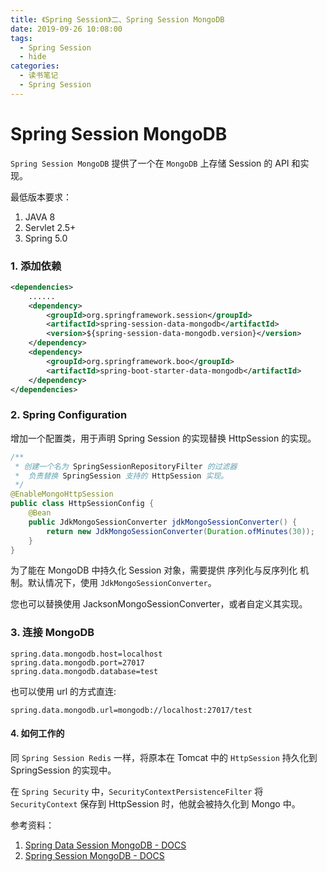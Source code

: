 ```yaml
---
title: 《Spring Session》二、Spring Session MongoDB
date: 2019-09-26 10:08:00
tags:
  - Spring Session
  - hide
categories:
  - 读书笔记
  - Spring Session
---
```


# Spring Session MongoDB

`Spring Session MongoDB` 提供了一个在 `MongoDB` 上存储 Session 的 API 和实现。

最低版本要求：

1. JAVA 8
2. Servlet 2.5+
3. Spring 5.0

### 1. 添加依赖

```xml
<dependencies>
	......
    <dependency>
    	<groupId>org.springframework.session</groupId>
        <artifactId>spring-session-data-mongodb</artifactId>
        <version>${spring-session-data-mongodb.version}</version>
    </dependency>
    <dependency>
    	<groupId>org.springframework.boo</groupId>
        <artifactId>spring-boot-starter-data-mongodb</artifactId>
    </dependency>
</dependencies>
```

### 2. Spring Configuration

增加一个配置类，用于声明 Spring Session 的实现替换 HttpSession 的实现。

```java
/**
 * 创建一个名为 SpringSessionRepositoryFilter 的过滤器
 *  负责替换 SpringSession 支持的 HttpSession 实现。
 */
@EnableMongoHttpSession
public class HttpSessionConfig {
    @Bean
    public JdkMongoSessionConverter jdkMongoSessionConverter() {
        return new JdkMongoSessionConverter(Duration.ofMinutes(30));
    }
}
```

为了能在 MongoDB 中持久化 Session 对象，需要提供 序列化与反序列化 机制。默认情况下，使用 `JdkMongoSessionConverter`。

您也可以替换使用 JacksonMongoSessionConverter，或者自定义其实现。

### 3. 连接 MongoDB

```properties
spring.data.mongodb.host=localhost
spring.data.mongodb.port=27017
spring.data.mongodb.database=test
```

也可以使用 url 的方式直连:

```properties
spring.data.mongodb.url=mongodb://localhost:27017/test
```

#### 4. 如何工作的

同 `Spring Session Redis` 一样，将原本在 Tomcat 中的 `HttpSession` 持久化到 SpringSession 的实现中。

在 `Spring Security` 中，`SecurityContextPersistenceFilter` 将 `SecurityContext` 保存到 HttpSession 时，他就会被持久化到 Mongo 中。

参考资料：

1. [Spring Data Session MongoDB - DOCS](https://docs.spring.io/spring-session-data-mongodb/docs/2.2.0.BUILD-SNAPSHOT/reference/htmlsingle/boot-mongo.html)
2. [Spring Session MongoDB - DOCS](https://docs.spring.io/spring-session-data-mongodb/docs/2.2.0.BUILD-SNAPSHOT/reference/htmlsingle/index.html)
